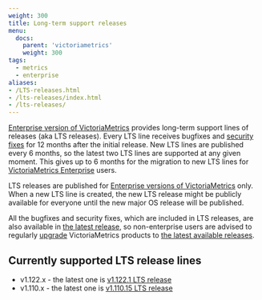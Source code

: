 ```yaml
---
weight: 300
title: Long-term support releases
menu:
  docs:
    parent: 'victoriametrics'
    weight: 300
tags:
  - metrics
  - enterprise
aliases:
- /LTS-releases.html
- /lts-releases/index.html
- /lts-releases/
---
```

[Enterprise version of VictoriaMetrics](https://docs.victoriametrics.com/victoriametrics/enterprise/) provides long-term support lines of releases (aka LTS releases).
Every LTS line receives bugfixes and [security fixes](https://github.com/VictoriaMetrics/VictoriaMetrics/blob/master/SECURITY.md) for 12 months after
the initial release. New LTS lines are published every 6 months, so the latest two LTS lines are supported at any given moment. This gives up to 6 months
for the migration to new LTS lines for [VictoriaMetrics Enterprise](https://docs.victoriametrics.com/victoriametrics/enterprise/) users.

LTS releases are published for [Enterprise versions of VictoriaMetrics](https://docs.victoriametrics.com/victoriametrics/enterprise/) only.
When a new LTS line is created, the new LTS release might be publicly available for everyone until the new major OS release will be published.

All the bugfixes and security fixes, which are included in LTS releases, are also available in [the latest release](https://github.com/VictoriaMetrics/VictoriaMetrics/releases/latest),
so non-enterprise users are advised to regularly [upgrade](https://docs.victoriametrics.com/victoriametrics/single-server-victoriametrics/#how-to-upgrade-victoriametrics) VictoriaMetrics products
to [the latest available releases](https://docs.victoriametrics.com/victoriametrics/changelog/).

## Currently supported LTS release lines

- v1.122.x - the latest one is [v1.122.1 LTS release](https://github.com/VictoriaMetrics/VictoriaMetrics/releases/tag/v1.122.1)
- v1.110.x - the latest one is [v1.110.15 LTS release](https://github.com/VictoriaMetrics/VictoriaMetrics/releases/tag/v1.110.15)
